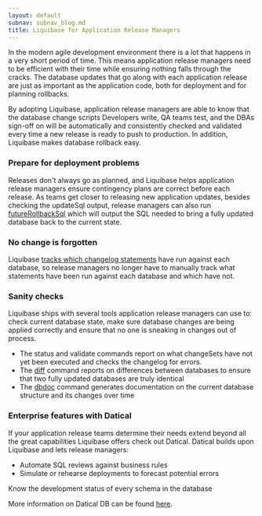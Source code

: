 ```yaml
---
layout: default
subnav: subnav_blog.md
title: Liquibase for Application Release Managers
---
```


In the modern agile development environment there is a lot that happens in a very short period of time. This means application release managers need to be efficient with their time while ensuring nothing falls through the cracks. The database updates that go along with each application release are just as important as the application code, both for deployment and for planning rollbacks.

By adopting Liquibase, application release managers are able to know that the database change scripts Developers write, QA teams test, and the DBAs sign-off on will be automatically and consistently checked and validated every time a new release is ready to push to production. In addition, Liquibase makes database rollback easy.

### Prepare for deployment problems

Releases don't always go as planned, and Liquibase helps application release managers ensure contingency plans are correct before each release. As teams get closer to releasing new application updates, besides checking the updateSql output, release managers can also run [futureRollbackSql](http://www.liquibase.org/documentation/rollback.html) which will output the SQL needed to bring a fully updated database back to the current state.

### No change is forgotten

Liquibase [tracks which changelog statements](http://www.liquibase.org/documentation/databasechangelog.html) have run against each database, so release managers no longer have to manually track what statements have been run against each database and which have not.

### Sanity checks
Liquibase ships with several tools application release managers can use to: check current database state, make sure database changes are being applied correctly and ensure that no one is sneaking in changes out of process.

- The status and validate commands report on what changeSets have not yet been executed and checks the changelog for errors.
- The [diff](http://www.liquibase.org/documentation/diff.html) command reports on differences between databases to ensure that two fully updated databases are truly identical
- The [dbdoc](http://www.liquibase.org/documentation/dbdoc.html) command generates documentation on the current database structure and its changes over time

### Enterprise features with Datical

If your application release teams determine their needs extend beyond all the great capabilities Liquibase offers check out Datical.  Datical builds upon Liquibase and lets release managers:

- Automate SQL reviews against business rules
- Simulate or rehearse deployments to forecast potential errors

Know the development status of every schema in the database

More information on Datical DB can be found [here](http://www.datical.com/product-information/).

